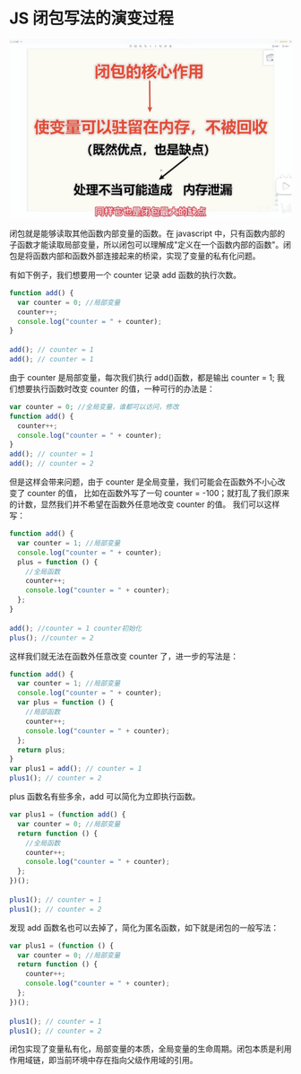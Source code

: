 # JS 闭包写法的演变过程


![闭包的核心作用](/img/closure.jpg "闭包的核心作用")

闭包就是能够读取其他函数内部变量的函数。在 javascript 中，只有函数内部的子函数才能读取局部变量，所以闭包可以理解成"定义在一个函数内部的函数"。闭包是将函数内部和函数外部连接起来的桥梁，实现了变量的私有化问题。

有如下例子，我们想要用一个 counter 记录 add 函数的执行次数。

```js
function add() {
  var counter = 0; //局部变量
  counter++;
  console.log("counter = " + counter);
}

add(); // counter = 1
add(); // counter = 1
```

由于 counter 是局部变量，每次我们执行 add()函数，都是输出 counter = 1;
我们想要执行函数时改变 counter 的值，一种可行的办法是：

```js
var counter = 0; //全局变量，谁都可以访问，修改
function add() {
  counter++;
  console.log("counter = " + counter);
}
add(); // counter = 1
add(); // counter = 2
```

但是这样会带来问题，由于 counter 是全局变量，我们可能会在函数外不小心改变了 counter 的值，
比如在函数外写了一句 counter = -100；就打乱了我们原来的计数，显然我们并不希望在函数外任意地改变 counter 的值。
我们可以这样写：

```js
function add() {
  var counter = 1; //局部变量
  console.log("counter = " + counter);
  plus = function () {
    //全局函数
    counter++;
    console.log("counter = " + counter);
  };
}

add(); //counter = 1 counter初始化
plus(); //counter = 2
```

这样我们就无法在函数外任意改变 counter 了，进一步的写法是：

```js
function add() {
  var counter = 1; //局部变量
  console.log("counter = " + counter);
  var plus = function () {
    //局部函数
    counter++;
    console.log("counter = " + counter);
  };
  return plus;
}
var plus1 = add(); // counter = 1
plus1(); // counter = 2
```

plus 函数名有些多余，add 可以简化为立即执行函数。

```js
var plus1 = (function add() {
  var counter = 0; //局部变量
  return function () {
    //全局函数
    counter++;
    console.log("counter = " + counter);
  };
})();

plus1(); // counter = 1
plus1(); // counter = 2
```

发现 add 函数名也可以去掉了，简化为匿名函数，如下就是闭包的一般写法：

```js
var plus1 = (function () {
  var counter = 0; //局部变量
  return function () {
    counter++;
    console.log("counter = " + counter);
  };
})();

plus1(); // counter = 1
plus1(); // counter = 2
```

闭包实现了变量私有化，局部变量的本质，全局变量的生命周期。闭包本质是利用作用域链，即当前环境中存在指向父级作用域的引用。

